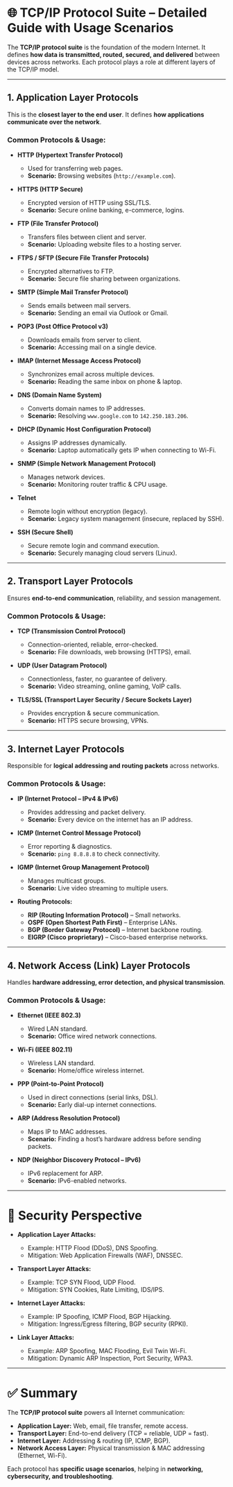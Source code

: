 # 🌐 TCP/IP Protocol Suite – Detailed Guide with Usage Scenarios

The **TCP/IP protocol suite** is the foundation of the modern Internet. It defines **how data is transmitted, routed, secured, and delivered** between devices across networks. Each protocol plays a role at different layers of the TCP/IP model.

---

## 1. Application Layer Protocols

This is the **closest layer to the end user**. It defines **how applications communicate over the network**.

### Common Protocols & Usage:

* **HTTP (Hypertext Transfer Protocol)**

  * Used for transferring web pages.
  * **Scenario:** Browsing websites (`http://example.com`).

* **HTTPS (HTTP Secure)**

  * Encrypted version of HTTP using SSL/TLS.
  * **Scenario:** Secure online banking, e-commerce, logins.

* **FTP (File Transfer Protocol)**

  * Transfers files between client and server.
  * **Scenario:** Uploading website files to a hosting server.

* **FTPS / SFTP (Secure File Transfer Protocols)**

  * Encrypted alternatives to FTP.
  * **Scenario:** Secure file sharing between organizations.

* **SMTP (Simple Mail Transfer Protocol)**

  * Sends emails between mail servers.
  * **Scenario:** Sending an email via Outlook or Gmail.

* **POP3 (Post Office Protocol v3)**

  * Downloads emails from server to client.
  * **Scenario:** Accessing mail on a single device.

* **IMAP (Internet Message Access Protocol)**

  * Synchronizes email across multiple devices.
  * **Scenario:** Reading the same inbox on phone & laptop.

* **DNS (Domain Name System)**

  * Converts domain names to IP addresses.
  * **Scenario:** Resolving `www.google.com` to `142.250.183.206`.

* **DHCP (Dynamic Host Configuration Protocol)**

  * Assigns IP addresses dynamically.
  * **Scenario:** Laptop automatically gets IP when connecting to Wi-Fi.

* **SNMP (Simple Network Management Protocol)**

  * Manages network devices.
  * **Scenario:** Monitoring router traffic & CPU usage.

* **Telnet**

  * Remote login without encryption (legacy).
  * **Scenario:** Legacy system management (insecure, replaced by SSH).

* **SSH (Secure Shell)**

  * Secure remote login and command execution.
  * **Scenario:** Securely managing cloud servers (Linux).

---

## 2. Transport Layer Protocols

Ensures **end-to-end communication**, reliability, and session management.

### Common Protocols & Usage:

* **TCP (Transmission Control Protocol)**

  * Connection-oriented, reliable, error-checked.
  * **Scenario:** File downloads, web browsing (HTTPS), email.

* **UDP (User Datagram Protocol)**

  * Connectionless, faster, no guarantee of delivery.
  * **Scenario:** Video streaming, online gaming, VoIP calls.

* **TLS/SSL (Transport Layer Security / Secure Sockets Layer)**

  * Provides encryption & secure communication.
  * **Scenario:** HTTPS secure browsing, VPNs.

---

## 3. Internet Layer Protocols

Responsible for **logical addressing and routing packets** across networks.

### Common Protocols & Usage:

* **IP (Internet Protocol – IPv4 & IPv6)**

  * Provides addressing and packet delivery.
  * **Scenario:** Every device on the internet has an IP address.

* **ICMP (Internet Control Message Protocol)**

  * Error reporting & diagnostics.
  * **Scenario:** `ping 8.8.8.8` to check connectivity.

* **IGMP (Internet Group Management Protocol)**

  * Manages multicast groups.
  * **Scenario:** Live video streaming to multiple users.

* **Routing Protocols:**

  * **RIP (Routing Information Protocol)** – Small networks.
  * **OSPF (Open Shortest Path First)** – Enterprise LANs.
  * **BGP (Border Gateway Protocol)** – Internet backbone routing.
  * **EIGRP (Cisco proprietary)** – Cisco-based enterprise networks.

---

## 4. Network Access (Link) Layer Protocols

Handles **hardware addressing, error detection, and physical transmission**.

### Common Protocols & Usage:

* **Ethernet (IEEE 802.3)**

  * Wired LAN standard.
  * **Scenario:** Office wired network connections.

* **Wi-Fi (IEEE 802.11)**

  * Wireless LAN standard.
  * **Scenario:** Home/office wireless internet.

* **PPP (Point-to-Point Protocol)**

  * Used in direct connections (serial links, DSL).
  * **Scenario:** Early dial-up internet connections.

* **ARP (Address Resolution Protocol)**

  * Maps IP to MAC addresses.
  * **Scenario:** Finding a host’s hardware address before sending packets.

* **NDP (Neighbor Discovery Protocol – IPv6)**

  * IPv6 replacement for ARP.
  * **Scenario:** IPv6-enabled networks.

---

# 🔐 Security Perspective 

* **Application Layer Attacks:**

  * Example: HTTP Flood (DDoS), DNS Spoofing.
  * Mitigation: Web Application Firewalls (WAF), DNSSEC.

* **Transport Layer Attacks:**

  * Example: TCP SYN Flood, UDP Flood.
  * Mitigation: SYN Cookies, Rate Limiting, IDS/IPS.

* **Internet Layer Attacks:**

  * Example: IP Spoofing, ICMP Flood, BGP Hijacking.
  * Mitigation: Ingress/Egress filtering, BGP security (RPKI).

* **Link Layer Attacks:**

  * Example: ARP Spoofing, MAC Flooding, Evil Twin Wi-Fi.
  * Mitigation: Dynamic ARP Inspection, Port Security, WPA3.

---

# ✅ Summary

The **TCP/IP protocol suite** powers all Internet communication:

* **Application Layer:** Web, email, file transfer, remote access.
* **Transport Layer:** End-to-end delivery (TCP = reliable, UDP = fast).
* **Internet Layer:** Addressing & routing (IP, ICMP, BGP).
* **Network Access Layer:** Physical transmission & MAC addressing (Ethernet, Wi-Fi).

Each protocol has **specific usage scenarios**, helping in **networking, cybersecurity, and troubleshooting**.

```
```
